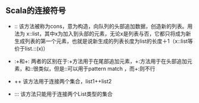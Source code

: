 ## **Scala的连接符号**

- :: 该方法被称为cons，意为构造，向队列的头部追加数据，创造新的列表。用法为 x::list，其中x为加入到头部的元素，无论x是列表与否，它都只将成为新生成列表的第一个元素，也就是说新生成的列表长度为list的长度＋1（x::list等价于list.::(x)）

- :+和+: 两者的区别在于:+方法用于在尾部追加元素，+:方法用于在头部追加元素，和::很类似，但是::可以用于pattern match ，而+:则不行

- ++ 该方法用于连接两个集合，list1++list2

- ::: 该方法只能用于连接两个List类型的集合